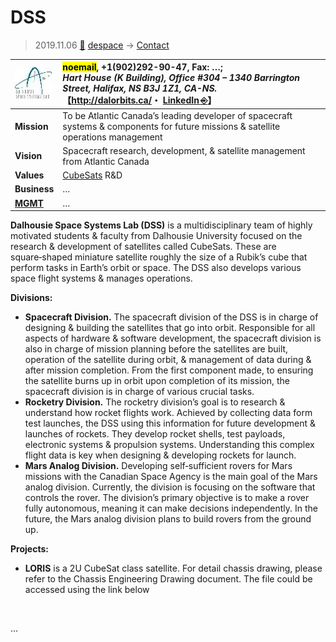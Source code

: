 # DSS
> 2019.11.06 [🚀](../../../index/index.md) [despace](../index.md) → [Contact](../contact.md)

|[![](../f/contact/d/dss_logo1_thumb.webp)](../f/contact/d/dss_logo1.webp)|<mark>noemail</mark>, +1(902)292-90-47, Fax: …;<br> *Hart House (K Building), Office #304 – 1340 Barrington Street, Halifax, NS B3J 1Z1, CA-NS.*<br> 【<http://dalorbits.ca/>・ [LinkedIn ⎆](https://www.linkedin.com/company/dsslabs/)】|
|:-|:-|
|**Mission**|To be Atlantic Canada’s leading developer of spacecraft systems & components for future missions & satellite operations management|
|**Vision**|Spacecraft research, development, & satellite management from Atlantic Canada|
|**Values**|[CubeSats](../sc.md) R&D|
|**Business**|…|
|**[MGMT](../mgmt.md)**|…|

**Dalhousie Space Systems Lab (DSS)** is a multidisciplinary team of highly motivated students & faculty from Dalhousie University focused on the research & development of satellites called CubeSats. These are square‑shaped miniature satellite roughly the size of a Rubik’s cube that perform tasks in Earth’s orbit or space. The DSS also develops various space flight systems & manages operations.

**Divisions:**

   - **Spacecraft Division.** The spacecraft division of the DSS is in charge of designing & building the satellites that go into orbit. Responsible for all aspects of hardware & software development, the spacecraft division is also in charge of mission planning before the satellites are built, operation of the satellite during orbit, & management of data during & after mission completion. From the first component made, to ensuring the satellite burns up in orbit upon completion of its mission, the spacecraft division is in charge of various crucial tasks.
   - **Rocketry Division.** The rocketry division’s goal is to research & understand how rocket flights work. Achieved by collecting data form test launches, the DSS using this information for future development & launches of rockets. They develop rocket shells, test payloads, electronic systems & propulsion systems. Understanding this complex flight data is key when designing & developing rockets for launch.
   - **Mars Analog Division.** Developing self‑sufficient rovers for Mars missions with the Canadian Space Agency is the main goal of the Mars analog division. Currently, the division is focusing on the software that controls the rover. The division’s primary objective is to make a rover fully autonomous, meaning it can make decisions independently. In the future, the Mars analog division plans to build rovers from the ground up.

**Projects:**

   - **LORIS** is a 2U CubeSat class satellite. For detail chassis drawing, please refer to the Chassis Engineering Drawing document. The file could be accessed using the link below


<p style="page-break-after:always"> </p>

…

